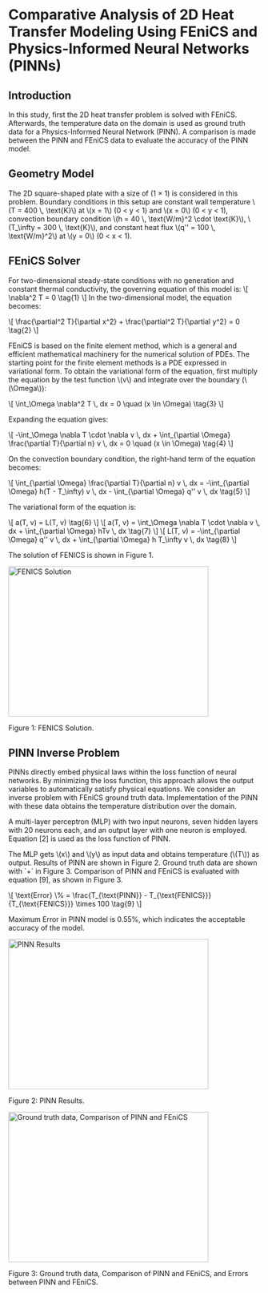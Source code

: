 <h1>Comparative Analysis of 2D Heat Transfer Modeling Using FEniCS and Physics-Informed Neural Networks (PINNs)</h1>

<h2>Introduction</h2>
<p>
    In this study, first the 2D heat transfer problem is solved with FEniCS. Afterwards, the temperature data on the domain is used as ground truth data for a Physics-Informed Neural Network (PINN). A comparison is made between the PINN and FEniCS data to evaluate the accuracy of the PINN model.
</p>

<h2>Geometry Model</h2>
<p>
    The 2D square-shaped plate with a size of (1 × 1) is considered in this problem. Boundary conditions in this setup are constant wall temperature \(T = 400 \, \text{K}\) at \(x = 1\) (0 < y < 1) and \(x = 0\) (0 < y < 1), convection boundary condition \(h = 40 \, \text{W/m}^2 \cdot \text{K}\), \(T_\infty = 300 \, \text{K}\), and constant heat flux \(q'' = 100 \, \text{W/m}^2\) at \(y = 0\) (0 < x < 1).
</p>

<h2>FEniCS Solver</h2>
<p>
    For two-dimensional steady-state conditions with no generation and constant thermal conductivity, the governing equation of this model is:
    \[
    \nabla^2 T = 0 \tag{1}
    \]
    In the two-dimensional model, the equation becomes:
</p>
<p>
    \[
    \frac{\partial^2 T}{\partial x^2} + \frac{\partial^2 T}{\partial y^2} = 0 \tag{2}
    \]
</p>
<p>
    FEniCS is based on the finite element method, which is a general and efficient mathematical machinery for the numerical solution of PDEs. The starting point for the finite element methods is a PDE expressed in variational form. To obtain the variational form of the equation, first multiply the equation by the test function \(v\) and integrate over the boundary (\(\Omega\)):
</p>
<p>
    \[
    \int_\Omega \nabla^2 T \, dx = 0 \quad (x \in \Omega) \tag{3}
    \]
</p>
<p>
    Expanding the equation gives:
</p>
<p>
    \[
    -\int_\Omega \nabla T \cdot \nabla v \, dx + \int_{\partial \Omega} \frac{\partial T}{\partial n} v \, dx = 0 \quad (x \in \Omega) \tag{4}
    \]
</p>
<p>
    On the convection boundary condition, the right-hand term of the equation becomes:
</p>
<p>
    \[
    \int_{\partial \Omega} \frac{\partial T}{\partial n} v \, dx = -\int_{\partial \Omega} h(T - T_\infty) v \, dx - \int_{\partial \Omega} q'' v \, dx \tag{5}
    \]
</p>
<p>
    The variational form of the equation is:
</p>
<p>
    \[
    a(T, v) = L(T, v) \tag{6}
    \]
    \[
    a(T, v) = \int_\Omega \nabla T \cdot \nabla v \, dx + \int_{\partial \Omega} hTv \, dx \tag{7}
    \]
    \[
    L(T, v) = -\int_{\partial \Omega} q'' v \, dx + \int_{\partial \Omega} h T_\infty v \, dx \tag{8}
    \]
</p>
<p>The solution of FENICS is shown in Figure 1.</p>

<!-- Placeholder for Figure 1: FENICS Solution -->
<div class="figure">
    <img width="400" height="300" src="/assets/img/posts/projects/twod_1.png" alt="FENICS Solution" width="600" />
    <p>Figure 1: FENICS Solution.</p>
</div>

<h2>PINN Inverse Problem</h2>
<p>
    PINNs directly embed physical laws within the loss function of neural networks. By minimizing the loss function, this approach allows the output variables to automatically satisfy physical equations. We consider an inverse problem with FEniCS ground truth data. Implementation of the PINN with these data obtains the temperature distribution over the domain. 
</p>
<p>
    A multi-layer perceptron (MLP) with two input neurons, seven hidden layers with 20 neurons each, and an output layer with one neuron is employed. Equation [2] is used as the loss function of PINN.
</p>
<p>
    The MLP gets \(x\) and \(y\) as input data and obtains temperature (\(T\)) as output. Results of PINN are shown in Figure 2. Ground truth data are shown with `+` in Figure 3. Comparison of PINN and FEniCS is evaluated with equation [9], as shown in Figure 3.
</p>
<p>
    \[
    \text{Error} \% = \frac{T_{\text{PINN}} - T_{\text{FENICS}}}{T_{\text{FENICS}}} \times 100 \tag{9}
    \]
</p>
<p>Maximum Error in PINN model is 0.55%, which indicates the acceptable accuracy of the model.</p>

<!-- Placeholder for Figure 2: PINN Results -->
<div class="figure">
    <img width="400" height="300" src="/assets/img/posts/projects/twod_2.png" alt="PINN Results" width="600" />
    <p>Figure 2: PINN Results.</p>
</div>

<!-- Placeholder for Figure 3: Ground truth data, Comparison of PINN and FEniCS -->
<div class="figure">
    <img width="400" height="300" src="/assets/img/posts/projects/twod_3.png" alt="Ground truth data, Comparison of PINN and FEniCS" width="600" />
    <p>Figure 3: Ground truth data, Comparison of PINN and FEniCS, and Errors between PINN and FEniCS.</p>
</div>

</body>
</html>
